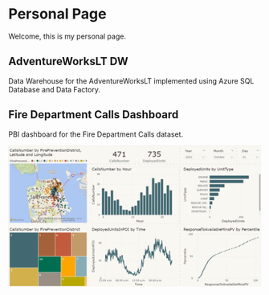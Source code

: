 
# Personal Page

Welcome, this is my personal page.

## AdventureWorksLT DW

Data Warehouse for the AdventureWorksLT implemented using Azure SQL Database and Data Factory.

## Fire Department Calls Dashboard

PBI dashboard for the Fire Department Calls dataset.

![Fire Department Calls Dashboard](images\FDC_image.png "FDC image")
